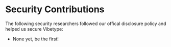 # Security Contributions
The following security researchers followed our offical disclosure policy and helped us secure Vibetype:
- None yet, be the first!
